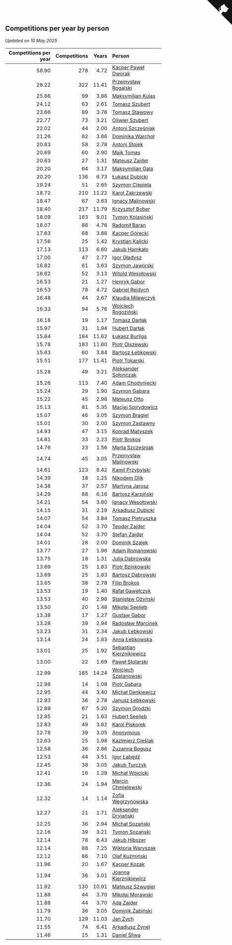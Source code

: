 ## Competitions per year by person

*Updated on 10 May 2025*

| Competitions per year | Competitions | Years | Person |
| ---: | ---: | ---: | :--- |
| 58.90 | 278 | 4.72 | [Kacper Paweł Dworak](https://www.worldcubeassociation.org/persons/2020DWOR01) |
| 28.22 | 322 | 11.41 | [Przemysław Rogalski](https://www.worldcubeassociation.org/persons/2013ROGA02) |
| 25.66 | 99 | 3.86 | [Maksymilian Kulas](https://www.worldcubeassociation.org/persons/2021KULA02) |
| 24.12 | 63 | 2.61 | [Tomasz Szubert](https://www.worldcubeassociation.org/persons/2022SZUB02) |
| 23.66 | 89 | 3.76 | [Tomasz Stawowy](https://www.worldcubeassociation.org/persons/2021STAW01) |
| 22.77 | 73 | 3.21 | [Oliwier Szubert](https://www.worldcubeassociation.org/persons/2022SZUB01) |
| 22.02 | 44 | 2.00 | [Antoni Szcześniak](https://www.worldcubeassociation.org/persons/2023SZCZ04) |
| 21.26 | 82 | 3.86 | [Dominika Warchoł](https://www.worldcubeassociation.org/persons/2021WARC01) |
| 20.83 | 58 | 2.78 | [Antoni Stojek](https://www.worldcubeassociation.org/persons/2022STOJ03) |
| 20.69 | 60 | 2.90 | [Majk Tomas](https://www.worldcubeassociation.org/persons/2022TOMA05) |
| 20.63 | 27 | 1.31 | [Mateusz Zajder](https://www.worldcubeassociation.org/persons/2024ZAJD01) |
| 20.20 | 64 | 3.17 | [Maksymilian Gala](https://www.worldcubeassociation.org/persons/2022GALA01) |
| 20.20 | 136 | 6.73 | [Łukasz Dubicki](https://www.worldcubeassociation.org/persons/2018DUBI01) |
| 19.24 | 51 | 2.65 | [Szymon Ciepiela](https://www.worldcubeassociation.org/persons/2022CIEP01) |
| 18.72 | 210 | 11.22 | [Karol Zakrzewski](https://www.worldcubeassociation.org/persons/2014ZAKR01) |
| 18.47 | 67 | 3.63 | [Ignacy Malinowski](https://www.worldcubeassociation.org/persons/2021MALI02) |
| 18.40 | 217 | 11.79 | [Krzysztof Bober](https://www.worldcubeassociation.org/persons/2013BOBE01) |
| 18.09 | 163 | 9.01 | [Tymon Kolasiński](https://www.worldcubeassociation.org/persons/2016KOLA02) |
| 18.07 | 86 | 4.76 | [Radomił Baran](https://www.worldcubeassociation.org/persons/2020BARA02) |
| 17.63 | 68 | 3.86 | [Kacper Górecki](https://www.worldcubeassociation.org/persons/2021GORE01) |
| 17.56 | 25 | 1.42 | [Krystian Kalicki](https://www.worldcubeassociation.org/persons/2023KALI10) |
| 17.13 | 113 | 6.60 | [Jakub Hamkało](https://www.worldcubeassociation.org/persons/2018HAMK01) |
| 17.00 | 47 | 2.77 | [Igor Gładysz](https://www.worldcubeassociation.org/persons/2022GLAD01) |
| 16.82 | 61 | 3.63 | [Szymon Jaworski](https://www.worldcubeassociation.org/persons/2021JAWO01) |
| 16.62 | 52 | 3.13 | [Witold Wesołowski](https://www.worldcubeassociation.org/persons/2022WESO01) |
| 16.53 | 21 | 1.27 | [Henryk Gabor](https://www.worldcubeassociation.org/persons/2024GABO02) |
| 16.53 | 78 | 4.72 | [Gabriel Rejdych](https://www.worldcubeassociation.org/persons/2020REJD01) |
| 16.48 | 44 | 2.67 | [Klaudia Milewczyk](https://www.worldcubeassociation.org/persons/2022MILE05) |
| 16.33 | 94 | 5.76 | [Wojciech Rogoziński](https://www.worldcubeassociation.org/persons/2019ROGO04) |
| 16.18 | 19 | 1.17 | [Tomasz Darłak](https://www.worldcubeassociation.org/persons/2024DARL01) |
| 15.97 | 31 | 1.94 | [Hubert Darłak](https://www.worldcubeassociation.org/persons/2023DARL03) |
| 15.84 | 184 | 11.62 | [Łukasz Burliga](https://www.worldcubeassociation.org/persons/2013BURL01) |
| 15.78 | 183 | 11.60 | [Piotr Olszewski](https://www.worldcubeassociation.org/persons/2013OLSZ02) |
| 15.63 | 60 | 3.84 | [Bartosz Łebkowski](https://www.worldcubeassociation.org/persons/2021LEBK01) |
| 15.51 | 177 | 11.41 | [Piotr Tokarski](https://www.worldcubeassociation.org/persons/2013TOKA01) |
| 15.28 | 49 | 3.21 | [Aleksander Sołonczak](https://www.worldcubeassociation.org/persons/2022SOLO01) |
| 15.26 | 113 | 7.40 | [Adam Chodyniecki](https://www.worldcubeassociation.org/persons/2017CHOD02) |
| 15.24 | 29 | 1.90 | [Szymon Gabara](https://www.worldcubeassociation.org/persons/2023GABA01) |
| 15.22 | 45 | 2.96 | [Mateusz Otto](https://www.worldcubeassociation.org/persons/2022OTTO01) |
| 15.13 | 81 | 5.35 | [Maciej Spirydowicz](https://www.worldcubeassociation.org/persons/2020SPIR01) |
| 15.07 | 46 | 3.05 | [Szymon Brągiel](https://www.worldcubeassociation.org/persons/2022BRAG03) |
| 15.01 | 30 | 2.00 | [Szymon Zastawny](https://www.worldcubeassociation.org/persons/2023ZAST01) |
| 14.93 | 47 | 3.15 | [Konrad Matyszek](https://www.worldcubeassociation.org/persons/2022MATY02) |
| 14.81 | 33 | 2.23 | [Piotr Brokos](https://www.worldcubeassociation.org/persons/2023BROK01) |
| 14.76 | 23 | 1.56 | [Marta Szcześniak](https://www.worldcubeassociation.org/persons/2023SZCZ07) |
| 14.74 | 45 | 3.05 | [Przemysław Malinowski](https://www.worldcubeassociation.org/persons/2022MALI01) |
| 14.61 | 123 | 8.42 | [Kamil Przybylski](https://www.worldcubeassociation.org/persons/2016PRZY01) |
| 14.39 | 18 | 1.25 | [Nikodem Olik](https://www.worldcubeassociation.org/persons/2024OLIK01) |
| 14.38 | 37 | 2.57 | [Martyna Jarosz](https://www.worldcubeassociation.org/persons/2022JARO01) |
| 14.29 | 88 | 6.16 | [Bartosz Karpiński](https://www.worldcubeassociation.org/persons/2019KARP03) |
| 14.21 | 54 | 3.80 | [Ignacy Wesołowski](https://www.worldcubeassociation.org/persons/2021WESO01) |
| 14.15 | 31 | 2.19 | [Arkadiusz Dubicki](https://www.worldcubeassociation.org/persons/2023DUBI01) |
| 14.07 | 54 | 3.84 | [Tomasz Pietruszka](https://www.worldcubeassociation.org/persons/2021PIET01) |
| 14.04 | 52 | 3.70 | [Teodor Zajder](https://www.worldcubeassociation.org/persons/2021ZAJD03) |
| 14.04 | 52 | 3.70 | [Stefan Zajder](https://www.worldcubeassociation.org/persons/2021ZAJD02) |
| 14.01 | 28 | 2.00 | [Dominik Szajek](https://www.worldcubeassociation.org/persons/2023SZAJ01) |
| 13.77 | 27 | 1.96 | [Adam Romanowski](https://www.worldcubeassociation.org/persons/2023ROMA10) |
| 13.75 | 18 | 1.31 | [Julia Dąbrowska](https://www.worldcubeassociation.org/persons/2024DABR01) |
| 13.69 | 25 | 1.83 | [Piotr Bzinkowski](https://www.worldcubeassociation.org/persons/2023BZIN01) |
| 13.69 | 25 | 1.83 | [Bartosz Dąbrowski](https://www.worldcubeassociation.org/persons/2023DABR07) |
| 13.65 | 38 | 2.78 | [Filip Brokos](https://www.worldcubeassociation.org/persons/2022BROK03) |
| 13.53 | 19 | 1.40 | [Rafał Gawełczyk](https://www.worldcubeassociation.org/persons/2023GAWE01) |
| 13.53 | 40 | 2.96 | [Stanisław Ożyński](https://www.worldcubeassociation.org/persons/2022OZYN01) |
| 13.50 | 20 | 1.48 | [Mikołaj Seelieb](https://www.worldcubeassociation.org/persons/2023SEEL04) |
| 13.38 | 17 | 1.27 | [Gustaw Gabor](https://www.worldcubeassociation.org/persons/2024GABO01) |
| 13.28 | 39 | 2.94 | [Radosław Marcinek](https://www.worldcubeassociation.org/persons/2022MARC05) |
| 13.23 | 31 | 2.34 | [Jakub Łebkowski](https://www.worldcubeassociation.org/persons/2023LEBK01) |
| 13.14 | 24 | 1.83 | [Anna Łebkowska](https://www.worldcubeassociation.org/persons/2023LEBK04) |
| 13.01 | 25 | 1.92 | [Sebastian Kierznikiewicz](https://www.worldcubeassociation.org/persons/2023KIER02) |
| 13.00 | 22 | 1.69 | [Paweł Stolarski](https://www.worldcubeassociation.org/persons/2023STOL04) |
| 12.99 | 185 | 14.24 | [Wojciech Szatanowski](https://www.worldcubeassociation.org/persons/2011SZAT01) |
| 12.98 | 14 | 1.08 | [Piotr Gabara](https://www.worldcubeassociation.org/persons/2024GABA02) |
| 12.95 | 44 | 3.40 | [Michał Denkiewicz](https://www.worldcubeassociation.org/persons/2021DENK01) |
| 12.93 | 36 | 2.78 | [Janusz Łebkowski](https://www.worldcubeassociation.org/persons/2022LEBK01) |
| 12.89 | 67 | 5.20 | [Szymon Grodzki](https://www.worldcubeassociation.org/persons/2020GROD01) |
| 12.85 | 21 | 1.63 | [Hubert Seelieb](https://www.worldcubeassociation.org/persons/2023SEEL02) |
| 12.83 | 49 | 3.82 | [Karol Piskorek](https://www.worldcubeassociation.org/persons/2021PISK01) |
| 12.78 | 39 | 3.05 | [Anonymous](https://www.worldcubeassociation.org/persons/2022ANON03) |
| 12.63 | 25 | 1.98 | [Kazimierz Cieślak](https://www.worldcubeassociation.org/persons/2023CIES01) |
| 12.58 | 36 | 2.86 | [Zuzanna Bogusz](https://www.worldcubeassociation.org/persons/2022BOGU01) |
| 12.53 | 44 | 3.51 | [Igor Łabędź](https://www.worldcubeassociation.org/persons/2021LABE01) |
| 12.45 | 38 | 3.05 | [Jakub Turczyk](https://www.worldcubeassociation.org/persons/2022TURC02) |
| 12.41 | 16 | 1.29 | [Michał Wójcicki](https://www.worldcubeassociation.org/persons/2024WOJC01) |
| 12.36 | 24 | 1.94 | [Marcin Chmielewski](https://www.worldcubeassociation.org/persons/2023CHMI01) |
| 12.32 | 14 | 1.14 | [Zofia Węgrzynowska](https://www.worldcubeassociation.org/persons/2024WEGR01) |
| 12.27 | 21 | 1.71 | [Aleksander Dryjański](https://www.worldcubeassociation.org/persons/2023DRYJ01) |
| 12.25 | 36 | 2.94 | [Michał Sozański](https://www.worldcubeassociation.org/persons/2022SOZA02) |
| 12.16 | 39 | 3.21 | [Tymon Sozański](https://www.worldcubeassociation.org/persons/2022SOZA01) |
| 12.14 | 78 | 6.43 | [Jakub Hibszer](https://www.worldcubeassociation.org/persons/2018HIBS01) |
| 12.14 | 88 | 7.25 | [Wiktoria Waryszak](https://www.worldcubeassociation.org/persons/2018WARY01) |
| 12.12 | 86 | 7.10 | [Olaf Kuźmiński](https://www.worldcubeassociation.org/persons/2018KUZM02) |
| 11.96 | 20 | 1.67 | [Kacper Kozak](https://www.worldcubeassociation.org/persons/2023KOZA05) |
| 11.94 | 36 | 3.01 | [Joanna Kierznikiewicz](https://www.worldcubeassociation.org/persons/2022KIER01) |
| 11.92 | 130 | 10.91 | [Mateusz Szwugier](https://www.worldcubeassociation.org/persons/2014SZWU01) |
| 11.88 | 44 | 3.70 | [Mikołaj Morawski](https://www.worldcubeassociation.org/persons/2021MORA01) |
| 11.88 | 44 | 3.70 | [Ada Zajder](https://www.worldcubeassociation.org/persons/2021ZAJD01) |
| 11.79 | 36 | 3.05 | [Dominik Żabiński](https://www.worldcubeassociation.org/persons/2022ZABI01) |
| 11.70 | 129 | 11.03 | [Jan Zych](https://www.worldcubeassociation.org/persons/2014ZYCH01) |
| 11.55 | 74 | 6.41 | [Arkadiusz Żynel](https://www.worldcubeassociation.org/persons/2018ZYNE01) |
| 11.46 | 15 | 1.31 | [Daniel Śliwa](https://www.worldcubeassociation.org/persons/2024SLIW01) |


<a href="https://github.com/maxidragon/wca_statistics_pl" class="github-corner" aria-label="View source on Github"><svg width="80" height="80" viewBox="0 0 250 250" style="fill:#151513; color:#fff; position: absolute; top: 0; border: 0; right: 0;" aria-hidden="true"><path d="M0,0 L115,115 L130,115 L142,142 L250,250 L250,0 Z"></path><path d="M128.3,109.0 C113.8,99.7 119.0,89.6 119.0,89.6 C122.0,82.7 120.5,78.6 120.5,78.6 C119.2,72.0 123.4,76.3 123.4,76.3 C127.3,80.9 125.5,87.3 125.5,87.3 C122.9,97.6 130.6,101.9 134.4,103.2" fill="currentColor" style="transform-origin: 130px 106px;" class="octo-arm"></path><path d="M115.0,115.0 C114.9,115.1 118.7,116.5 119.8,115.4 L133.7,101.6 C136.9,99.2 139.9,98.4 142.2,98.6 C133.8,88.0 127.5,74.4 143.8,58.0 C148.5,53.4 154.0,51.2 159.7,51.0 C160.3,49.4 163.2,43.6 171.4,40.1 C171.4,40.1 176.1,42.5 178.8,56.2 C183.1,58.6 187.2,61.8 190.9,65.4 C194.5,69.0 197.7,73.2 200.1,77.6 C213.8,80.2 216.3,84.9 216.3,84.9 C212.7,93.1 206.9,96.0 205.4,96.6 C205.1,102.4 203.0,107.8 198.3,112.5 C181.9,128.9 168.3,122.5 157.7,114.1 C157.9,116.9 156.7,120.9 152.7,124.9 L141.0,136.5 C139.8,137.7 141.6,141.9 141.8,141.8 Z" fill="currentColor" class="octo-body"></path></svg></a><style>.github-corner:hover .octo-arm{animation:octocat-wave 560ms ease-in-out}@keyframes octocat-wave{0%,100%{transform:rotate(0)}20%,60%{transform:rotate(-25deg)}40%,80%{transform:rotate(10deg)}}@media (max-width:500px){.github-corner:hover .octo-arm{animation:none}.github-corner .octo-arm{animation:octocat-wave 560ms ease-in-out}}</style>
